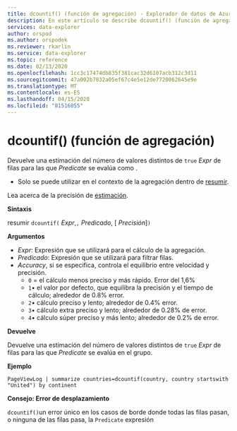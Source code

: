 ```yaml
---
title: dcountif() (función de agregación) - Explorador de datos de Azure ( Azure Data Explorer) Microsoft Docs
description: En este artículo se describe dcountif() (función de agregación) en Azure Data Explorer.
services: data-explorer
author: orspod
ms.author: orspodek
ms.reviewer: rkarlin
ms.service: data-explorer
ms.topic: reference
ms.date: 02/13/2020
ms.openlocfilehash: 1cc3c17474db835f381cac32d6107acb312c3d11
ms.sourcegitcommit: 47a002b7032a05ef67c4e5e12de7720062645e9e
ms.translationtype: MT
ms.contentlocale: es-ES
ms.lasthandoff: 04/15/2020
ms.locfileid: "81516055"
---
```

# <a name="dcountif-aggregation-function"></a>dcountif() (función de agregación)

Devuelve una estimación del número de valores distintos de `true` *Expr* de filas para las que *Predicate* se evalúa como . 

* Solo se puede utilizar en el contexto de la agregación dentro de [resumir](summarizeoperator.md).

Lea acerca de la precisión de [estimación](dcount-aggfunction.md#estimation-accuracy).

**Sintaxis**

resumir `dcountif(` *Expr*,`,` *Predicado*, [ *Precisión*]`)`

**Argumentos**

* *Expr*: Expresión que se utilizará para el cálculo de la agregación.
* *Predicado*: Expresión que se utilizará para filtrar filas.
* *Accuracy*, si se especifica, controla el equilibrio entre velocidad y precisión.
    * `0` = el cálculo menos preciso y más rápido. Error del 1,6%
    * `1`• el valor por defecto, que equilibra la precisión y el tiempo de cálculo; alrededor de 0.8% error.
    * `2`• cálculo preciso y lento; alrededor de 0.4% error.
    * `3`• cálculo extra preciso y lento; alrededor de 0.28% de error.
    * `4`• cálculo súper preciso y más lento; alrededor de 0.2% de error.
    
**Devuelve**

Devuelve una estimación del número de valores distintos de `true` *Expr* de filas para las que *Predicate* se evalúa en el grupo. 

**Ejemplo**

```kusto
PageViewLog | summarize countries=dcountif(country, country startswith "United") by continent
```

**Consejo: Error de desplazamiento**

`dcountif()`un error único en los casos de borde donde todas las filas pasan, o ninguna de las filas pasa, la `Predicate` expresión